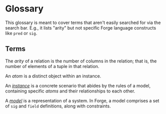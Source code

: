 # Glossary

This glossary is meant to cover terms that aren't easily searched for via the search bar. E.g., it lists "arity" but not specific Forge language constructs like `pred` or `sig`. 

## Terms


The _arity_ of a relation is the number of columns in the relation; that is, the number of elements of a tuple in that relation. 

An _atom_ is a distinct object within an instance. 

An [_instance_](https://csci1710.github.io/forge-documentation/building-models/overview.html) is a concrete scenario that abides by the rules of a model, containing specific _atoms_ and their relationships to each other.

A [_model_](https://csci1710.github.io/forge-documentation/building-models/overview.html) is a representation of a system. In Forge, a model comprises a set of `sig` and `field` definitions, along with constraints.





